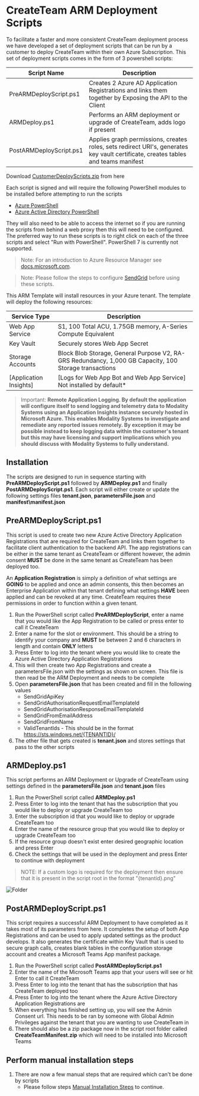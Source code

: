 # CreateTeam ARM Deployment Scripts

To facilitate a faster and more consistent CreateTeam deployment process we have developed a set of deployment scripts that can be run by a customer to deploy CreateTeam within their own Azure Subscription. This set of deployment scripts comes in the form of 3 powershell scripts:

| Script Name             | Description                                                                                            |
| ------------------------| ------------------------------------------------------------------------------------------------------ |
| PreARMDeployScript.ps1  | Creates 2 Azure AD Application Registrations and links them together by Exposing the API to the Client |
| ARMDeploy.ps1           | Performs an ARM deployment or upgrade of CreateTeam, adds logo if present                              |
| PostARMDeployScript.ps1 | Applies graph permissions, creates roles, sets redirect URI's, generates key vault certificate, creates tables and teams manifest |

Download [CustomerDeployScripts.zip](https://github.com/modalitysystems/CreateTeamGABuilds/releases/latest) from here 

Each script is signed and will require the following PowerShell modules to be installed before attempting to run the scripts

- [Azure PowerShell](https://docs.microsoft.com/en-us/powershell/azure/install-az-ps)
- [Azure Active Directory PowerShell](https://docs.microsoft.com/en-us/powershell/azure/active-directory/install-adv2)
  
They will also need to be able to access the internet so if you are running the scripts from behind a web proxy then this will need to be configured. The preferred way to run these scripts is to right click on each of the three scripts and select "Run with PowerShell". PowerShell 7 is currently not supported.

> Note: For an introduction to Azure Resource Manager see [docs.microsoft.com](https://docs.microsoft.com/en-us/azure/azure-resource-manager/resource-group-overview).

> Note: Please follow the steps to configure [SendGrid](https://docs.modalitysoftware.com/CreateTeam/customerHosted/sendGrid.html) before using these scripts.

This ARM Template will install resources in your Azure tenant. The template will deploy the following resources:

| Service Type         | Description                                                                                            |
| -------------------- | ------------------------------------------------------------------------------------------------------ |
| Web App Service      | S1, 100 Total ACU, 1.75GB memory, A-Series Compute Equivalent                                          |
| Key Vault            | Securely stores Web App Secret                                                                         |
| Storage Accounts     | Block Blob Storage, General Purpose V2, RA-GRS Redundancy, 1,000 GB Capacity, 100 Storage transactions |
| [Application Insights] | [Logs for Web App Bot and Web App Service] Not installed by default*                                 |

> Important: **Remote Application Logging. By default the application will configure itself to send logging and telemetry data to Modality Systems using an Application Insights instance securely hosted in Microsoft Azure. This enables Modality Systems to investigate and remediate any reported issues remotely. By exception it may be possible instead to keep logging data within the customer's tenant but this may have licensing and support implications which you should discuss with Modality Systems to fully understand.**

## Installation

The scripts are designed to run in sequence starting with **PreARMDeployScript.ps1** followed by **ARMDeploy.ps1** and finally **PostARMDeployScript.ps1**. Each script will either create or update the following settings files **tenant.json**, **parametersFile.json** and **manifest\manifest.json**

## PreARMDeployScript.ps1

This script is used to create two new Azure Active Directory Application Registrations that are required for CreateTeam and links them together to facilitate client authentication to the backend API. The app registrations can be either in the same tenant as CreateTeam or different however, the admin consent **MUST** be done in the same tenant as CreateTeam has been deployed too. 

An **Application Registration** is simply a definition of what settings are **GOING** to be applied and once an admin consents, this then becomes an Enterprise Application within that tenant defining what settings **HAVE** been applied and can be revoked at any time. CreateTeam requires these permissions in order to function within a given tenant.

1. Run the PowerShell script called **PreARMDeployScript**, enter a name that you would like the App Registration to be called or press enter to call it CreateTeam
1. Enter a name for the slot or environment. This should be a string to identify your company and **MUST** be between 2 and 6 characters in length and contain **ONLY** letters
1. Press Enter to log into the tenant where you would like to create the Azure Active Directory Application Registrations
1. This will then create two App Registrations and create a parametersFile.json with the settings as shown on screen. This file is then read be the ARM Deployment and needs to be complete
1. Open **parametersFile.json** that has been created and fill in the following values
   - SendGridApiKey
   - SendGridAuthorisationRequestEmailTemplateId
   - SendGridAuthorisationResponseEmailTemplateId
   - SendGridFromEmailAddress
   - SendGridFromName
   - ValidTenantIds - This should be in the format https://sts.windows.net/{TENANTID}/
1. The other file that gets created is **tenant.json** and stores settings that pass to the other scripts

## ARMDeploy.ps1

This script performs an ARM Deployment or Upgrade of CreateTeam using settings defined in the **parametersFile.json** and **tenant.json** files

1. Run the PowerShell script called **ARMDeploy.ps1**
1. Press Enter to log into the tenant that has the subscription that you would like to deploy or upgrade CreateTeam too
1. Enter the subscription id that you would like to deploy or upgrade CreateTeam too
1. Enter the name of the resource group that you would like to deploy or upgrade CreateTeam too
1. If the resource group doesn't exist enter desired geographic location and press Enter
1. Check the settings that will be used in the deployment and press Enter to continue with deployment
   
> NOTE: If a custom logo is required for the deployment then ensure that it is present in the script root in the format "{tenantid}.png"

   ![Folder](../images/customerHosted/armDeployScriptsFolder.png)

## PostARMDeployScript.ps1

This script requires a successful ARM Deployment to have completed as it takes most of its parameters from here. It completes the setup of both App Registrations and can be used to apply updated settings as the product develops. It also generates the certificate within Key Vault that is used to secure graph calls, creates blank tables in the configuration storage account and creates a Microsoft Teams App manifest package.

1. Run the PowerShell script called **PostARMDeployScript.ps1**
1. Enter the name of the Microsoft Teams app that your users will see or hit Enter to call it CreateTeam
1. Press Enter to log into the tenant that has the subscription that has CreateTeam deployed too
1. Press Enter to log into the tenant where the Azure Active Directory Application Registrations are
1. When everything has finished setting up, you will see the Admin Consent url. This needs to be ran by someone with Global Admin Privileges against the tenant that you are wanting to use CreateTeam in
1. There should also be a zip package now in the script root folder called **CreateTeamManifest.zip** which will need to be installed into Microsoft Teams

## Perform manual installation steps

1. There are now a few manual steps that are required which can't be done by scripts
   - Please follow steps [Manual Installation Steps](armDeployScriptsMan.md) to continue.